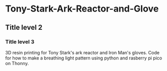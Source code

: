 # Tony-Stark-Ark-Reactor-and-Glove

## Title level 2
### Title level 3
3D resin printing for Tony Stark's ark reactor and Iron Man's gloves. Code for how to make a breathing light pattern using python and rasberry pi pico on Thonny.
